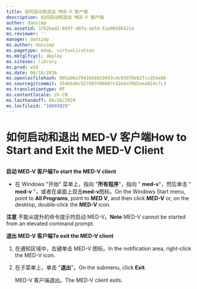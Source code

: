 ```yaml
---
title: 如何启动和退出 MED-V 客户端
description: 如何启动和退出 MED-V 客户端
author: dansimp
ms.assetid: 3762bad1-6937-40fa-ab5d-61a905865214
ms.reviewer: ''
manager: dansimp
ms.author: dansimp
ms.pagetype: mdop, virtualization
ms.mktglfcycl: deploy
ms.sitesec: library
ms.prod: w10
ms.date: 06/16/2016
ms.openlocfilehash: 095a96a7041656019943cdc83070e82fccd54a96
ms.sourcegitcommit: 354664bc527d93f80687cd2eba70d1eea024c7c3
ms.translationtype: MT
ms.contentlocale: zh-CN
ms.lasthandoff: 06/26/2020
ms.locfileid: "10803829"
---
```

# <span data-ttu-id="23bbf-103">如何启动和退出 MED-V 客户端</span><span class="sxs-lookup"><span data-stu-id="23bbf-103">How to Start and Exit the MED-V Client</span></span>


## <a href="" id="bkmk-tostarthemed-vclient"></a>


**<span data-ttu-id="23bbf-104">启动 MED-V 客户端</span><span class="sxs-lookup"><span data-stu-id="23bbf-104">To start the MED-V client</span></span>**

-   <span data-ttu-id="23bbf-105">在 Windows "开始" 菜单上，指向 "**所有程序**"，指向 " **med-v**"，然后单击 " **med-v** "，或者在桌面上双击**med-v**图标。</span><span class="sxs-lookup"><span data-stu-id="23bbf-105">On the Windows Start menu, point to **All Programs**, point to **MED V**, and then click **MED-V** or, on the desktop, double-click the **MED-V** icon.</span></span>

<span data-ttu-id="23bbf-106">**注意** 不能从提升的命令提示符启动 MED-V。</span><span class="sxs-lookup"><span data-stu-id="23bbf-106">**Note** MED-V cannot be started from an elevated command prompt.</span></span>

 

**<span data-ttu-id="23bbf-107">退出 MED-V 客户端</span><span class="sxs-lookup"><span data-stu-id="23bbf-107">To exit the MED-V client</span></span>**

1.  <span data-ttu-id="23bbf-108">在通知区域中，右键单击 MED-V 图标。</span><span class="sxs-lookup"><span data-stu-id="23bbf-108">In the notification area, right-click the MED-V icon.</span></span>

2.  <span data-ttu-id="23bbf-109">在子菜单上，单击 "**退出**"。</span><span class="sxs-lookup"><span data-stu-id="23bbf-109">On the submenu, click **Exit**.</span></span>

    <span data-ttu-id="23bbf-110">MED-V 客户端退出。</span><span class="sxs-lookup"><span data-stu-id="23bbf-110">The MED-V client exits.</span></span>

 

 





